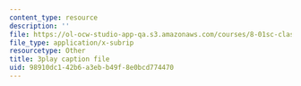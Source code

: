 ```yaml
---
content_type: resource
description: ''
file: https://ol-ocw-studio-app-qa.s3.amazonaws.com/courses/8-01sc-classical-mechanics-fall-2016/98910dc142b6a3ebb49f8e0bcd774470_tniGFmPQc0E.srt
file_type: application/x-subrip
resourcetype: Other
title: 3play caption file
uid: 98910dc1-42b6-a3eb-b49f-8e0bcd774470
---
```

